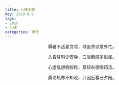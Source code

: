 ```yaml
---
title: 七律无题
key: 2019.8.9
tags: 
- 2019
- 七律
categories: 律诗
---
```


<p align="center">褥暑不适爱贪凉，寻医求诊意外忙。
</p>
<p align="center">头昏耳鸣少安静，口淡胸烦多慌张。
</p>
<p align="center">心虚乱想吞胶粒，意软杂思喝药汤。
</p>
<p align="center">莫论热寒不知晓，只因近暮已夕阳。
</p>
